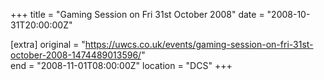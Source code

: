 +++
title = "Gaming Session on Fri 31st October 2008"
date = "2008-10-31T20:00:00Z"

[extra]
original = "https://uwcs.co.uk/events/gaming-session-on-fri-31st-october-2008-1474489013596/"    
end = "2008-11-01T08:00:00Z"
location = "DCS"
+++



